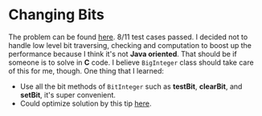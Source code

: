 Changing Bits
=============

The problem can be found [here](https://www.interviewstreet.com/challenges/dashboard/#problem/4f1c739a6ea3a).
8/11 test cases passed. I decided not to handle low level bit traversing, checking and computation to boost
up the performance because I think it's not **Java oriented**. That should be if someone is to solve in **C** code.
I believe `BigInteger` class should take care of this for me, though. One thing that I learned:

* Use all the bit methods of `BitInteger` such as **testBit**, **clearBit**, and **setBit**, it's super convenient.
* Could optimize solution by this tip [here](http://stackoverflow.com/questions/9338608/java-manipulating-large-bit-numbers).
